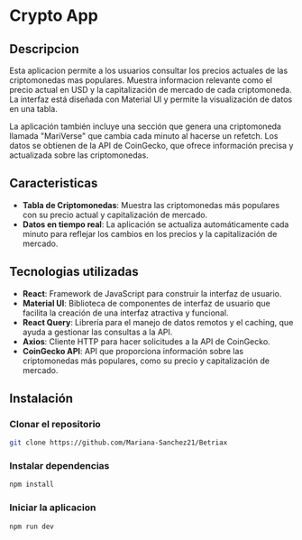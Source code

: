 # Crypto App

## Descripcion

Esta aplicacion permite a los usuarios consultar los precios actuales de las criptomonedas mas populares. Muestra informacion relevante como el precio actual en USD y la capitalización de mercado de cada criptomoneda. La interfaz está diseñada con Material UI y permite la visualización de datos en una tabla.

La aplicación también incluye una sección que genera una criptomoneda llamada "MariVerse" que cambia cada minuto al hacerse un refetch. Los datos se obtienen de la API de CoinGecko, que ofrece información precisa y actualizada sobre las criptomonedas.

## Caracteristicas

- **Tabla de Criptomonedas**: Muestra las criptomonedas más populares con su precio actual y capitalización de mercado.
- **Datos en tiempo real**: La aplicación se actualiza automáticamente cada minuto para reflejar los cambios en los precios y la capitalización de mercado.

## Tecnologias utilizadas

- **React**: Framework de JavaScript para construir la interfaz de usuario.
- **Material UI**: Biblioteca de componentes de interfaz de usuario que facilita la creación de una interfaz atractiva y funcional.
- **React Query**: Librería para el manejo de datos remotos y el caching, que ayuda a gestionar las consultas a la API.
- **Axios**: Cliente HTTP para hacer solicitudes a la API de CoinGecko.
- **CoinGecko API**: API que proporciona información sobre las criptomonedas más populares, como su precio y capitalización de mercado.

## Instalación

### Clonar el repositorio

```bash
git clone https://github.com/Mariana-Sanchez21/Betriax
```

### Instalar dependencias

```bash
npm install
```

### Iniciar la aplicacion

```bash
npm run dev
```
